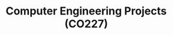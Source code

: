 ---
layout: project_cat
title: Computer Engineering Projects (CO227)
nav_order: 3
permalink: /2yp/
has_children: true

code: 2yp
type: GENERAL
parent: Home
has_toc: true
default_thumb_image: /data/categories/2yp/thumbnail.jpg
description: This section contains projects conducted by the students after their second year. Usually, these projects are conducted by groups of 3 students, and followed by Agile principles.
---